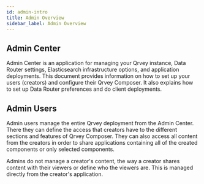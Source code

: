 ```yaml
---
id: admin-intro
title: Admin Overview
sidebar_label: Admin Overview
---
```


<div style={{textAlign: "justify"}}>

## Admin Center

Admin Center is an application for managing your Qrvey instance, Data Router settings, Elasticsearch infrastructure options, and application deployments. This document provides information on how to set up your users (creators) and configure their Qrvey Composer. It also explains how to set up Data Router preferences and do client deployments.


## Admin Users

Admin users manage the entire Qrvey deployment from the Admin Center. There they can define the access that creators have to the different sections and features of Qrvey Composer. They can also access all content from the creators in order to share applications containing all of the created components or only selected components.

Admins do not manage a creator's content, the way a creator shares content with their viewers or define who the viewers are. This is managed directly from the creator's application.

</div>